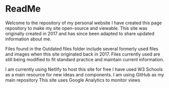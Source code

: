# ReadMe
Welcome to the repository of my personal website
I have created this page repository to make my 
site open-source and viewable. This site was originally 
created in 2017 and has since been adapted to share 
updated information about me.

Files found in the Outdated files folder include several 
formerly used files and images when this site originated 
back in 2017. Files currently used are still being 
modified to fit standard practice and maintain current 
information.

I am currently using Netlify to host this site for free
I have used W3 Schools as a main resource for new ideas
and components.
I am using GitHub as my main repository
This site uses Google Analytics to monitor views
